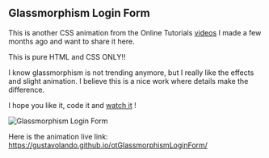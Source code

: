 ## Glassmorphism Login Form

This is another CSS animation from the Online Tutorials [videos](https://www.youtube.com/watch?v=mW0Z1T8l7sU&t=3s) I made a few months ago and want to share it here.

This is pure HTML and CSS ONLY!!

I know glassmorphism is not trending anymore, but I really like the effects and slight animation.  I believe this is a nice work where details make the difference.

I hope you like it, code it and [watch it](https://gustavolando.github.io/otGlassmorphismLoginForm/) !

![Glassmorphism Login Form](https://gustavolando.github.io/otCSSAnimatedAbstractBackground//Glassmorphism%20Login%20Form.png)

Here is the animation live link:  https://gustavolando.github.io/otGlassmorphismLoginForm/